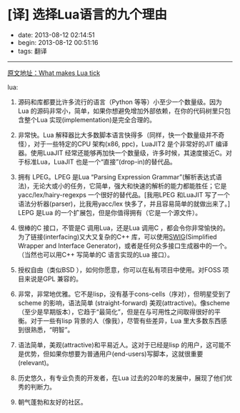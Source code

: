 # [译] 选择Lua语言的九个理由

- date: 2013-08-12 02:14:51
- begin: 2013-08-12 00:51:16
- tags: 翻译

-------------------------

[原文地址：What makes Lua tick](http://lua-users.org/lists/lua-l/2012-04/msg00331.html)

lua:

1. 源码和库都要比许多流行的语言（Python 等等）小至少一个数量级。因为Lua 的源码非常小，简单，如果你想避免增加外部依赖，在你的代码树里只包含整个Lua 实现(implementation)是完全合理的。

2. 非常快。Lua 解释器比大多数脚本语言快得多（同样，快一个数量级并不奇怪），对于一些特定的CPU 架构(x86, ppc)，LuaJIT2 是个非常好的JIT 编译器。使用LuaJIT 经常还能够再加快一个数量级，许多时候，其速度接近C。对于标准Lua，LuaJIT 也是一个“直接”(drop-in)的替代品。

3. 拥有 LPEG。LPEG 是Lua “Parsing Expression Grammar”(解析表达式语法)，无论大或小的任务，它简单，强大和快速的解析的能力都能胜任；它是yacc/lex/hairy-regexps 一个很好的替代品。[我用LPEG 和LuaJIT 写了一个语法分析器(parser)，比我用yacc/lex 快多了，并且容易简单的就做出来了。] LEPG 是Lua 的一个扩展包，但是你值得拥有（它是一个源文件）。

4. 很棒的C 接口，不管是C 调用Lua，还是Lua 调用C ，都会令你非常愉快的。为了链接(interfacing)又大又复杂的C++ 库，可以使用[SWIG](http://www.swig.org/translations/chinese/)(Simplified Wrapper and Interface Generator)，或者是任何众多接口生成器中的一个。（当然也可以用C++ 写简单的C 语言实现的Lua 接口）。

5. 授权自由（类似BSD ），如何你愿意，你可以在私有项目中使用。对FOSS 项目来说是GPL 兼容的。

6. 非常，非常地优雅。它不是lisp，没有基于cons-cells（序对），但明星受到了scheme 的影响，语法简单
(straight-forward) 美观(attractive)。像scheme（至少是早期版本），它趋于“最简化”，但是在与可用性之间取得很好的平衡。对于一些有lisp 背景的人（像我），尽管有些差异，Lua 里大多数东西感到很熟悉，“明智”。

7. 语法简单，美观(attractive)和平易近人。这对于已经是lisp 的用户，这可能不是优势，但如果你想要为普通用户(end-users)写脚本，这就很重要(relevant)。

8. 历史悠久，有专业负责的开发者，在Lua 过去的20年的发展中，展现了他们优秀的判断力。

9. 朝气蓬勃和友好的社区。

